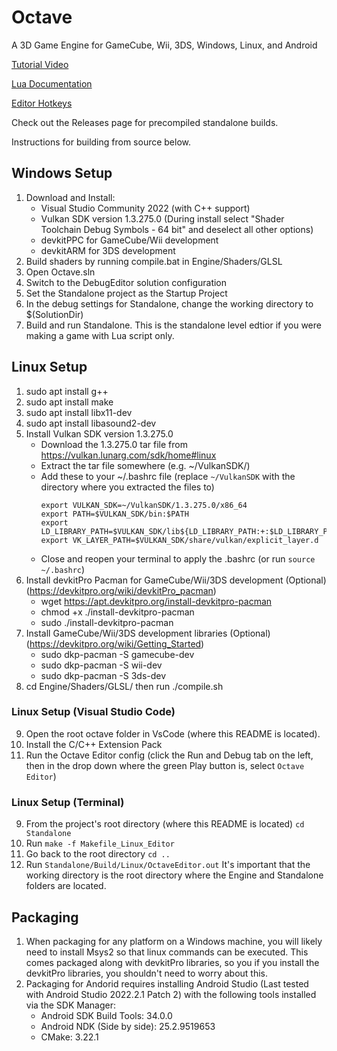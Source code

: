 # Octave
A 3D Game Engine for GameCube, Wii, 3DS, Windows, Linux, and Android

[Tutorial Video](https://youtu.be/0CHLn0ie-DY?si=pq-s_hLgb71OX2Cc)

[Lua Documentation](Documentation/Lua/README.md)

[Editor Hotkeys](Documentation/Info/Editor.md)

Check out the Releases page for precompiled standalone builds.

Instructions for building from source below.

## Windows Setup
1. Download and Install:
	- Visual Studio Community 2022 (with C++ support)
	- Vulkan SDK version 1.3.275.0 (During install select "Shader Toolchain Debug Symbols - 64 bit" and deselect all other options)
    - devkitPPC for GameCube/Wii development
    - devkitARM for 3DS development
2. Build shaders by running compile.bat in Engine/Shaders/GLSL
3. Open Octave.sln
4. Switch to the DebugEditor solution configuration
5. Set the Standalone project as the Startup Project
6. In the debug settings for Standalone, change the working directory to $(SolutionDir)
7. Build and run Standalone. This is the standalone level edtior if you were making a game with Lua script only.

## Linux Setup
1. sudo apt install g++
2. sudo apt install make
3. sudo apt install libx11-dev
4. sudo apt install libasound2-dev
5. Install Vulkan SDK version 1.3.275.0
    - Download the 1.3.275.0 tar file from https://vulkan.lunarg.com/sdk/home#linux
    - Extract the tar file somewhere (e.g. ~/VulkanSDK/)
    - Add these to your ~/.bashrc file (replace `~/VulkanSDK` with the directory where you extracted the files to)
        ```
        export VULKAN_SDK=~/VulkanSDK/1.3.275.0/x86_64
        export PATH=$VULKAN_SDK/bin:$PATH
        export LD_LIBRARY_PATH=$VULKAN_SDK/lib${LD_LIBRARY_PATH:+:$LD_LIBRARY_PATH}
        export VK_LAYER_PATH=$VULKAN_SDK/share/vulkan/explicit_layer.d
        ```
    - Close and reopen your terminal to apply the .bashrc (or run `source ~/.bashrc`)
6. Install devkitPro Pacman for GameCube/Wii/3DS development (Optional) (https://devkitpro.org/wiki/devkitPro_pacman)
    - wget https://apt.devkitpro.org/install-devkitpro-pacman
    - chmod +x ./install-devkitpro-pacman
    - sudo ./install-devkitpro-pacman
7. Install GameCube/Wii/3DS development libraries (Optional) (https://devkitpro.org/wiki/Getting_Started)
    - sudo dkp-pacman -S gamecube-dev
    - sudo dkp-pacman -S wii-dev
    - sudo dkp-pacman -S 3ds-dev
8. cd Engine/Shaders/GLSL/ then run ./compile.sh

### Linux Setup (Visual Studio Code)
9. Open the root octave folder in VsCode (where this README is located).
10. Install the C/C++ Extension Pack
11. Run the Octave Editor config (click the Run and Debug tab on the left, then in the drop down where the green Play button is, select `Octave Editor`)

### Linux Setup (Terminal)
9. From the project's root directory (where this README is located) `cd Standalone`
10. Run `make -f Makefile_Linux_Editor`
11. Go back to the root directory `cd ..`
12. Run `Standalone/Build/Linux/OctaveEditor.out` It's important that the working directory is the root directory where the Engine and Standalone folders are located.

## Packaging
1. When packaging for any platform on a Windows machine, you will likely need to install Msys2 so that linux commands can be executed. This comes packaged along with devkitPro libraries, so you if you install the devkitPro libraries, you shouldn't need to worry about this.
2. Packaging for Andorid requires installing Android Studio (Last tested with Android Studio 2022.2.1 Patch 2) with the following tools installed via the SDK Manager:
    - Android SDK Build Tools: 34.0.0
    - Android NDK (Side by side): 25.2.9519653
    - CMake: 3.22.1

